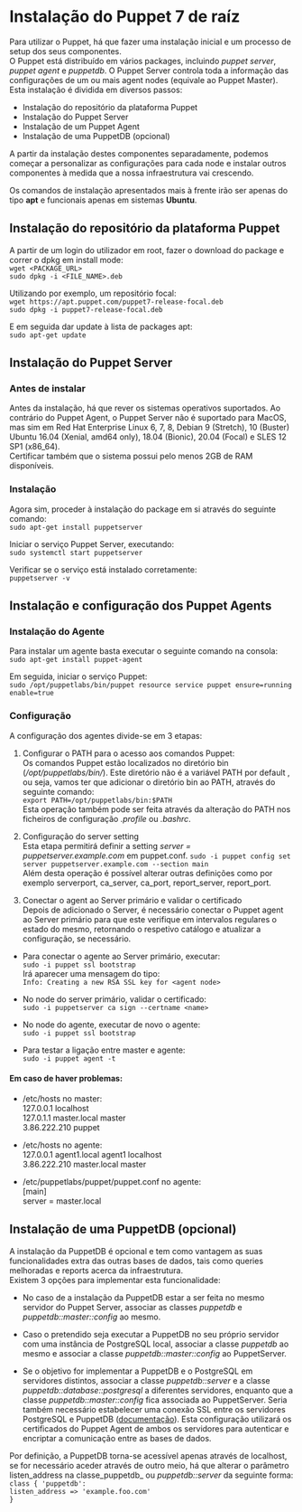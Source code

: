 # **Instalação do Puppet 7 de raíz**

Para utilizar o Puppet, há que fazer uma instalação inicial e um processo de setup dos seus componentes.  
O Puppet está distribuído em vários packages, incluindo _puppet server_, _puppet agent_ e _puppetdb_. O Puppet Server controla toda a informação das configurações de um ou mais agent nodes (equivale ao Puppet Master).  
Esta instalação é dividida em diversos passos:

* Instalação do repositório da plataforma Puppet
* Instalação do Puppet Server
* Instalação de um Puppet Agent
* Instalação de uma PuppetDB (opcional)

A partir da instalação destes componentes separadamente, podemos começar a personalizar as configurações para cada node e instalar outros componentes à medida que a nossa infraestrutura vai crescendo.  

Os comandos de instalação apresentados mais à frente irão ser apenas do tipo **apt** e funcionais apenas em sistemas **Ubuntu**.

## **Instalação do repositório da plataforma Puppet**

A partir de um login do utilizador em root, fazer o download do package e correr o dpkg em install mode:  
`wget <PACKAGE_URL>`  
`sudo dpkg -i <FILE_NAME>.deb`

Utilizando por exemplo, um repositório focal:  
`wget https://apt.puppet.com/puppet7-release-focal.deb`  
`sudo dpkg -i puppet7-release-focal.deb`

E em seguida dar update à lista de packages apt:  
`sudo apt-get update`

## **Instalação do Puppet Server**

### **Antes de instalar**

Antes da instalação, há que rever os sistemas operativos suportados. Ao contrário do Puppet Agent, o Puppet Server não é suportado para MacOS, mas sim em Red Hat Enterprise Linux 6, 7, 8, Debian 9 (Stretch), 10 (Buster)
Ubuntu 16.04 (Xenial, amd64 only), 18.04 (Bionic), 20.04 (Focal) e SLES 12 SP1 (x86_64).  
Certificar também que o sistema possui pelo menos 2GB de RAM disponíveis.

### **Instalação**

Agora sim, proceder à instalação do package em si através do seguinte comando:  
`sudo apt-get install puppetserver`

Iniciar o serviço Puppet Server, executando:  
`sudo systemctl start puppetserver`

Verificar se o serviço está instalado corretamente:  
`puppetserver -v`

## **Instalação e configuração dos Puppet Agents**

### **Instalação do Agente**

Para instalar um agente basta executar o seguinte comando na consola:  
`sudo apt-get install puppet-agent`  

Em seguida, iniciar o serviço Puppet:  
`sudo /opt/puppetlabs/bin/puppet resource service puppet ensure=running enable=true`

### **Configuração**

A configuração dos agentes divide-se em 3 etapas:

1. Configurar o PATH para o acesso aos comandos Puppet:  
Os comandos Puppet estão localizados no diretório bin (_/opt/puppetlabs/bin/_). Este diretório não é a variável PATH por default , ou seja, vamos ter que adicionar o diretório bin ao PATH, através do seguinte comando:  
`export PATH=/opt/puppetlabs/bin:$PATH`  
Esta operação também pode ser feita através da alteração do PATH nos ficheiros de configuração _.profile_ ou _.bashrc_.

2. Configuração do server setting  
Esta etapa permitirá definir a setting _server = puppetserver.example.com_ em puppet.conf.
`sudo -i puppet config set server puppetserver.example.com --section main`  
Além desta operação é possível alterar outras definições como por exemplo serverport, ca_server, ca_port, report_server, report_port.

3. Conectar o agent ao Server primário e validar o certificado  
Depois de adicionado o Server, é necessário conectar o Puppet agent ao Server primário para que este verifique em intervalos regulares o estado do mesmo, retornando o respetivo catálogo e atualizar a configuração, se necessário.

* Para conectar o agente ao Server primário, executar:  
`sudo -i puppet ssl bootstrap`  
Irá aparecer uma mensagem do tipo:  
`Info: Creating a new RSA SSL key for <agent node>`

* No node do server primário, validar o certificado:  
`sudo -i puppetserver ca sign --certname <name>`

* No node do agente, executar de novo o agente:  
`sudo -i puppet ssl bootstrap`

* Para testar a ligação entre master e agente:  
`sudo -i puppet agent -t`

#### Em caso de haver problemas:
* /etc/hosts no master:  
127.0.0.1 localhost  
127.0.1.1 master.local master  
3.86.222.210 puppet  

* /etc/hosts no agente:  
127.0.0.1 agent1.local agent1 localhost  
3.86.222.210 master.local master

* /etc/puppetlabs/puppet/puppet.conf no agente:  
[main]  
server = master.local


## **Instalação de uma PuppetDB (opcional)**

A instalação da PuppetDB é opcional e tem como vantagem as suas funcionalidades extra das outras bases de dados, tais como queries melhoradas e reports acerca da infraestrutura.  
Existem 3 opções para implementar esta funcionalidade:

* No caso de a instalação da PuppetDB estar a ser feita no mesmo servidor do Puppet Server, associar as classes _puppetdb_ e _puppetdb::master::config_ ao mesmo.

* Caso o pretendido seja executar a PuppetDB no seu próprio servidor com uma instância de PostgreSQL local, associar a classe _puppetdb_ ao mesmo e associar a classe _puppetdb::master::config_ ao PuppetServer.

* Se o objetivo for implementar a PuppetDB e o PostgreSQL em servidores distintos, associar a classe _puppetdb::server_ e a classe _puppetdb::database::postgresql_ a diferentes servidores, enquanto que a classe _puppetdb::master::config_ fica associada ao PuppetServer. Seria também necessário estabelecer uma conexão SSL entre os servidores PostgreSQL e PuppetDB ([documentação](https://forge.puppet.com/modules/puppetlabs/puppetdb?_ga=2.233211230.1188630887.1638789586-2117569960.1637096939#enable-ssl-connections)). Esta configuração utilizará os certificados do Puppet Agent de ambos os servidores para autenticar e encriptar a comunicação entre as bases de dados.  

Por definição, a PuppetDB torna-se acessível apenas através de localhost, se for necessário aceder através de outro meio, há que alterar o parâmetro listen_address na classe_puppetdb_ ou _puppetdb::server_ da seguinte forma:  
`class { 'puppetdb':`  
    `listen_address => 'example.foo.com'`  
`}`  
